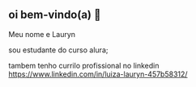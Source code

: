 ## oi bem-vindo(a) 🤙

Meu nome e Lauryn 

sou estudante do curso alura;

tambem tenho currilo profissional no linkedin
https://www.linkedin.com/in/luiza-lauryn-457b58312/
